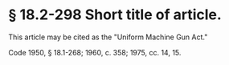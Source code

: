 # § 18.2-298 Short title of article.

<p>This article may be cited as the "Uniform Machine Gun Act."</p><p>Code 1950, § 18.1-268; 1960, c. 358; 1975, cc. 14, 15.</p>